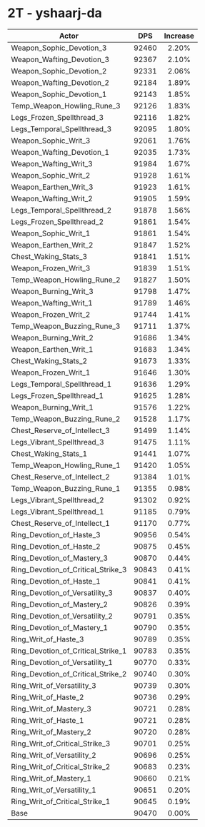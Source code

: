 # 2T - yshaarj-da
| Actor | DPS | Increase |
|---|:---:|:---:|
|Weapon_Sophic_Devotion_3|92460|2.20%|
|Weapon_Wafting_Devotion_3|92367|2.10%|
|Weapon_Sophic_Devotion_2|92331|2.06%|
|Weapon_Wafting_Devotion_2|92184|1.89%|
|Weapon_Sophic_Devotion_1|92143|1.85%|
|Temp_Weapon_Howling_Rune_3|92126|1.83%|
|Legs_Frozen_Spellthread_3|92116|1.82%|
|Legs_Temporal_Spellthread_3|92095|1.80%|
|Weapon_Sophic_Writ_3|92061|1.76%|
|Weapon_Wafting_Devotion_1|92035|1.73%|
|Weapon_Wafting_Writ_3|91984|1.67%|
|Weapon_Sophic_Writ_2|91928|1.61%|
|Weapon_Earthen_Writ_3|91923|1.61%|
|Weapon_Wafting_Writ_2|91905|1.59%|
|Legs_Temporal_Spellthread_2|91878|1.56%|
|Legs_Frozen_Spellthread_2|91861|1.54%|
|Weapon_Sophic_Writ_1|91861|1.54%|
|Weapon_Earthen_Writ_2|91847|1.52%|
|Chest_Waking_Stats_3|91841|1.51%|
|Weapon_Frozen_Writ_3|91839|1.51%|
|Temp_Weapon_Howling_Rune_2|91827|1.50%|
|Weapon_Burning_Writ_3|91798|1.47%|
|Weapon_Wafting_Writ_1|91789|1.46%|
|Weapon_Frozen_Writ_2|91744|1.41%|
|Temp_Weapon_Buzzing_Rune_3|91711|1.37%|
|Weapon_Burning_Writ_2|91686|1.34%|
|Weapon_Earthen_Writ_1|91683|1.34%|
|Chest_Waking_Stats_2|91673|1.33%|
|Weapon_Frozen_Writ_1|91646|1.30%|
|Legs_Temporal_Spellthread_1|91636|1.29%|
|Legs_Frozen_Spellthread_1|91625|1.28%|
|Weapon_Burning_Writ_1|91576|1.22%|
|Temp_Weapon_Buzzing_Rune_2|91528|1.17%|
|Chest_Reserve_of_Intellect_3|91499|1.14%|
|Legs_Vibrant_Spellthread_3|91475|1.11%|
|Chest_Waking_Stats_1|91441|1.07%|
|Temp_Weapon_Howling_Rune_1|91420|1.05%|
|Chest_Reserve_of_Intellect_2|91384|1.01%|
|Temp_Weapon_Buzzing_Rune_1|91355|0.98%|
|Legs_Vibrant_Spellthread_2|91302|0.92%|
|Legs_Vibrant_Spellthread_1|91185|0.79%|
|Chest_Reserve_of_Intellect_1|91170|0.77%|
|Ring_Devotion_of_Haste_3|90956|0.54%|
|Ring_Devotion_of_Haste_2|90875|0.45%|
|Ring_Devotion_of_Mastery_3|90870|0.44%|
|Ring_Devotion_of_Critical_Strike_3|90843|0.41%|
|Ring_Devotion_of_Haste_1|90841|0.41%|
|Ring_Devotion_of_Versatility_3|90837|0.40%|
|Ring_Devotion_of_Mastery_2|90826|0.39%|
|Ring_Devotion_of_Versatility_2|90791|0.35%|
|Ring_Devotion_of_Mastery_1|90790|0.35%|
|Ring_Writ_of_Haste_3|90789|0.35%|
|Ring_Devotion_of_Critical_Strike_1|90783|0.35%|
|Ring_Devotion_of_Versatility_1|90770|0.33%|
|Ring_Devotion_of_Critical_Strike_2|90740|0.30%|
|Ring_Writ_of_Versatility_3|90739|0.30%|
|Ring_Writ_of_Haste_2|90736|0.29%|
|Ring_Writ_of_Mastery_3|90721|0.28%|
|Ring_Writ_of_Haste_1|90721|0.28%|
|Ring_Writ_of_Mastery_2|90720|0.28%|
|Ring_Writ_of_Critical_Strike_3|90701|0.25%|
|Ring_Writ_of_Versatility_2|90696|0.25%|
|Ring_Writ_of_Critical_Strike_2|90683|0.23%|
|Ring_Writ_of_Mastery_1|90660|0.21%|
|Ring_Writ_of_Versatility_1|90651|0.20%|
|Ring_Writ_of_Critical_Strike_1|90645|0.19%|
|Base|90470|0.00%|
